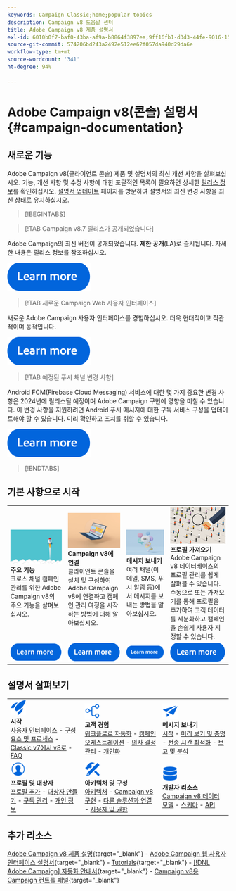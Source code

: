 ```yaml
---
keywords: Campaign Classic;home;popular topics
description: Campaign v8 도움말 센터
title: Adobe Campaign v8 제품 설명서
exl-id: 6010b0f7-baf0-43ba-af9a-b8864f3897ea,9ff16fb1-d3d3-44fe-9016-15abffdbc74e
source-git-commit: 574206bd243a2492e512ee62f057da940d29da6e
workflow-type: tm+mt
source-wordcount: '341'
ht-degree: 94%

---
```


# Adobe Campaign v8(콘솔) 설명서 {#campaign-documentation}

## 새로운 기능

Adobe Campaign v8(클라이언트 콘솔) 제품 및 설명서의 최신 개선 사항을 살펴보십시오. 기능, 개선 사항 및 수정 사항에 대한 포괄적인 목록이 필요하면 상세한 [릴리스 정보](start/release-notes.md)를 확인하십시오. [설명서 업데이트](start/documentation-updates.md) 페이지를 방문하여 설명서의 최신 변경 사항을 최신 상태로 유지하십시오.

>[!BEGINTABS]

>[!TAB Campaign v8.7 릴리스가 공개되었습니다]

Adobe Campaign의 최신 버전이 공개되었습니다. **제한 공개**(LA)로 출시됩니다. 자세한 내용은 릴리스 정보를 참조하십시오.

[![이미지](assets/do-not-localize/learn-more-button.svg)](start/release-notes.md)


>[!TAB 새로운 Campaign Web 사용자 인터페이스]

새로운 Adobe Campaign 사용자 인터페이스를 경험하십시오. 더욱 현대적이고 직관적이며 동적입니다.

[![이미지](assets/do-not-localize/learn-more-button.svg)](start/campaign-ui.md#ac-web-ui)


>[!TAB 예정된 푸시 채널 변경 사항]

Android FCM(Firebase Cloud Messaging) 서비스에 대한 몇 가지 중요한 변경 사항은 2024년에 릴리스될 예정이며 Adobe Campaign 구현에 영향을 미칠 수 있습니다. 이 변경 사항을 지원하려면 Android 푸시 메시지에 대한 구독 서비스 구성을 업데이트해야 할 수 있습니다. 미리 확인하고 조치를 취할 수 있습니다.

[![이미지](assets/do-not-localize/learn-more-button.svg)](../technotes/upgrades/push-technote.md)



>[!ENDTABS]

## 기본 사항으로 시작

<table style="table-layout:fixed">
  <tr style="border: 0;">
    <td>
    <a href="start/whats-new.md"><img src="assets/do-not-localize/start-capabilities.png"></a>
    <div><strong>주요 기능</strong><br/>크로스 채널 캠페인 관리를 위한 Adobe Campaign v8의 주요 기능을 살펴보십시오.</div>
    </td>
    <td>
    <a href="start/connect.md"><img src="assets/do-not-localize/start-connect.jpeg"></a>
    <div><strong>Campaign v8에 연결</strong><br/>클라이언트 콘솔을 설치 및 구성하여 Adobe Campaign v8에 연결하고 캠페인 관리 여정을 시작하는 방법에 대해 알아보십시오.</div><br/>
    </td>
    <td>
    <a href="start/create-message.md"><img src="assets/do-not-localize/start-send.jpeg"></a>
    <div><strong>메시지 보내기</strong><br/>여러 채널(이메일, SMS, 푸시 알림 등)에서 메시지를 보내는 방법을 알아보십시오.
    </div></td>
    <td>
    <a href="audiences/create-profiles.md"><img src="assets/do-not-localize/start-profiles.png"></a>
    <div><strong>프로필 가져오기</strong><br/>Adobe Campaign v8 데이터베이스의 프로필 관리를 쉽게 살펴볼 수 있습니다. 수동으로 또는 가져오기를 통해 프로필을 추가하여 고객 데이터를 세분화하고 캠페인을 손쉽게 사용자 지정할 수 있습니다.</div>
    </td>
  </tr>
  <tr style="border: 0;">
    <td align="center"><a href="start/whats-new.md"><img src="assets/do-not-localize/learn-more-button.svg"></a></td>
    <td align="center"><a href="start/connect.md"><img src="assets/do-not-localize/learn-more-button.svg"></a></td>
    <td align="center"><a href="start/create-message.md"><img src="assets/do-not-localize/learn-more-button.svg"></a></td>
    <td align="center"><a href="audiences/create-profiles.md"><img src="assets/do-not-localize/learn-more-button.svg"></a></td>
    </tr>
</table>

## 설명서 살펴보기

<table style="table-layout:auto">
  <tr style="border: 0;">
    <td>
      <img src="assets/do-not-localize/icon-start.svg" width="35px">
    <br/>
      <strong>시작</strong><br/><a href="start/campaign-ui.md">사용자 인터페이스</a> - <a href="start/ac-components.md">구성 요소 및 프로세스</a> - <a href="start/v7-to-v8.md">Classic v7에서 v8로</a> - <a href="start/campaign-faq.md">FAQ</a>
    </td>
    <td>
      <img src="assets/do-not-localize/icon-experience.svg" width="35px">
    <br/>
      <strong>고객 경험</strong><br/><a href="../automation/workflow/about-workflows.md" target="_blank">워크플로로 자동화</a> - <a href="../automation/campaigns/set-up-campaigns.md" target="_blank">캠페인 오케스트레이션</a> - <a href="interaction/interaction.md">의사 결정 관리</a> - <a href="send/personalize.md">개인화</a>
    </td>
    <td>
      <img src="assets/do-not-localize/icon-send.svg" width="35px">
    <br/>
      <strong>메시지 보내기</strong><br/><a href="start/create-message.md">시작</a> - <a href="send/preview-and-proof.md">미리 보기 및 증명</a> - <a href="send/predictive.md">전송 시간 최적화</a> - <a href="reporting/gs-reporting.md">보고 및 분석</a>
    </td>
  </tr>
  <tr style="border: 0;">
    <td>
      <img src="assets/do-not-localize/icon_profile-audience.svg" width="35px">
    <br/>
      <strong>프로필 및 대상자</strong><br/><a href="audiences/create-profiles.md">프로필 추가</a> - <a href="audiences/create-audiences.md">대상자 만들기</a> - <a href="start/subscriptions.md">구독 관리</a> - <a href="start/privacy.md">개인 정보</a>
    </td>
    <td>
      <img src="assets/do-not-localize/icon-configure.svg" width="35px">
    <br/>
      <strong>아키텍처 및 구성</strong><br/><a href="architecture/architecture.md">아키텍처</a> - <a href="start/implement.md">Campaign v8 구현</a> - <a href="connect/integration.md">다른 솔루션과 연결</a> - <a href="start/gs-permissions.md">사용자 및 권한</a>
    </td>
    <td>
      <img src="assets/do-not-localize/icon-dev.svg" width="35px">
    <br/>
      <strong>개발자 리소스</strong><br/><a href="dev/datamodel.md">Campaign v8 데이터 모델</a> - <a href="dev/schemas.md">스키마</a> - <a href="dev/api.md">API</a>
    </td>
  </tr>
</table>

## 추가 리소스

[Adobe Campaign v8 제품 설명](https://helpx.adobe.com/kr/legal/product-descriptions/adobe-campaign-managed-cloud-services.html){target="_blank"} - [Adobe Campaign 웹 사용자 인터페이스 설명서](https://experienceleague.adobe.com/docs/campaign-web/v8/campaign-web-home.html?lang=ko){target="_blank"} - [Tutorials](https://experienceleague.adobe.com/docs/campaign-learn/tutorials/overview.html?lang=ko){target="_blank"} - [[!DNL Adobe Campaign] 자동화 안내서](https://experienceleague.adobe.com/docs/campaign/automation/home.html?lang=ko){target="_blank"} - [Campaign v8용 Campaign 컨트롤 패널](https://experienceleague.adobe.com/docs/control-panel/using/discover-control-panel/key-features.html?lang=ko){target="_blank"}

